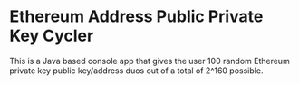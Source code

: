 # Ethereum Address Public Private Key Cycler

This is a Java based console app that gives the user 100 random Ethereum private key public key/address duos out of a total of 2^160 possible.
